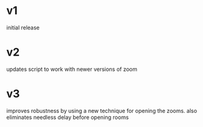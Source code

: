 # v1
initial release

# v2
updates script to work with newer versions of zoom

# v3
improves robustness by using a new technique for opening the zooms. also eliminates needless delay before opening rooms
